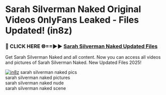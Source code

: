 # Sarah Silverman Naked Original Videos 0nlyFans Leaked - Files Updated! (in8z)

<h3>🔴 CLICK HERE 🌐==►► <a href="https://tinyurl.com/yckcrads" rel="nofollow">Sarah Silverman Naked Updated Files</a></h3>

Get Sarah Silverman Naked and all content. Now you can access all videos and pictures of Sarah Silverman Naked. New Updated Files 2025!

[![in8z](https://i.imgur.com/hpKpOFt.gif)](https://tinyurl.com/yckcrads)
sarah silverman naked pics<br>
sarah silverman naked pictures<br>
sarah silverman naked nude<br>
sarah silverman naked scene